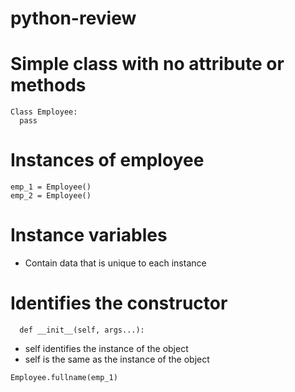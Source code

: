 # python-review

# Simple class with no attribute or methods
```
Class Employee:
  pass
```

# Instances of employee
```
emp_1 = Employee()
emp_2 = Employee()
```

# Instance variables

- Contain data that is unique to each instance

# Identifies the constructor
```
  def __init__(self, args...):
```
- self identifies the instance of the object
- self is the same as the instance of the object

```
Employee.fullname(emp_1)
```